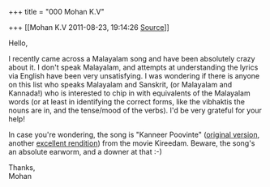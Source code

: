 +++
title = "000 Mohan K.V"

+++
[[Mohan K.V	2011-08-23, 19:14:26 [Source](https://groups.google.com/g/samskrita/c/v-G8gVJ89Nk)]]



Hello,  
  
I recently came across a Malayalam song and have been absolutely crazy about it. I don't speak Malayalam, and attempts at understanding the lyrics via English have been very unsatisfying. I was wondering if there is anyone on this list who speaks Malayalam and Sanskrit, (or Malayalam and Kannada!) who is interested to chip in with equivalents of the Malayalam words (or at least in identifying the correct forms, like the vibhaktis the nouns are in, and the tense/mood of the verbs). I'd be very grateful for your help!  
  
In case you're wondering, the song is "Kanneer Poovinte" ([original version](http://www.youtube.com/watch?v=rznLiOZUVLo), another [excellent rendition](http://www.youtube.com/watch?v=UGUTb6QaGTU)) from the movie Kireedam. Beware, the song's an absolute earworm, and a downer at that :-)  
  
Thanks,  
Mohan  

